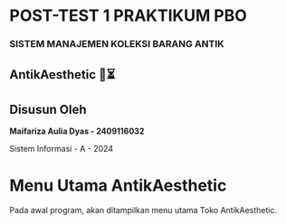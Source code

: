 # POST-TEST 1 PRAKTIKUM PBO
 
### **SISTEM MANAJEMEN KOLEKSI BARANG ANTIK**

   **AntikAesthetic 🔎⏳**
 ---------------------------------------------------------------------
## **Disusun Oleh**

**Maifariza Aulia Dyas - 2409116032**

Sistem Informasi - A - 2024

# Menu Utama AntikAesthetic

Pada awal program, akan ditampilkan menu utama Toko AntikAesthetic.

